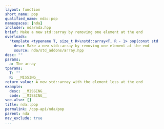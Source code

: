```yaml
---
layout: function
short_name: pop
qualified_name: nda::pop
namespaces: [nda]
includer: nda/nda.hpp
brief: Make a new std::array by removing one element at the end
overloads:
  "template <typename T, size_t R>\nstd::array<T, R - 1> pop(const std::array<T, R> & a)":
    desc: Make a new std::array by removing one element at the end
    source: nda/std_addons/array.hpp
desc: ""
params:
  a: The array
tparams:
  T: ""
  R: __MISSING__
return_value: A new std::array with the element less at the end
example:
  desc: __MISSING__
  code: __MISSING__
see-also: []
title: nda::pop
permalink: /cpp-api/nda/pop
parent: nda
nav_exclude: true
...
```


